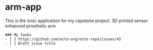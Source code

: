 # arm-app

This is the ionic application for my capstone project. 3D printed sensor enhanced prosthetic arm

```[tasklist]
### My tasks
- [ ] https://github.com/octo-org/octo-repo/issues/45
- [ ] Draft issue title
```
